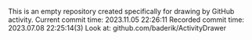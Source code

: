 This is an empty repository created specifically for drawing by GitHub activity.
Current commit time: 2023.11.05 22:26:11
Recorded commit time: 2023.07.08 22:25:14(3)
Look at: github.com/baderik/ActivityDrawer
